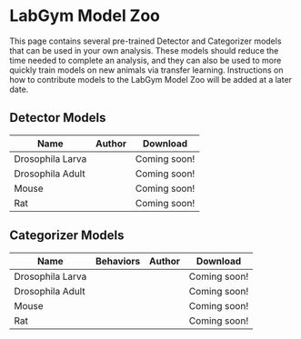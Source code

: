 # LabGym Model Zoo

This page contains several pre-trained Detector and Categorizer models that can be used in your own analysis. These models should reduce the time needed to complete an analysis,
and they can also be used to more quickly train models on new animals via transfer learning. Instructions on how to contribute models to the LabGym Model Zoo will be added at a
later date.

## Detector Models

| Name             | Author | Download     |
|------------------|--------|--------------|
| Drosophila Larva |        | Coming soon! |
| Drosophila Adult |        | Coming soon! |
| Mouse            |        | Coming soon! |
| Rat              |        | Coming soon! |

## Categorizer Models

| Name             | Behaviors | Author | Download     |
|------------------|-----------|--------|--------------|
| Drosophila Larva |           |        | Coming soon! |
| Drosophila Adult |           |        | Coming soon! |
| Mouse            |           |        | Coming soon! |
| Rat              |           |        | Coming soon! |
